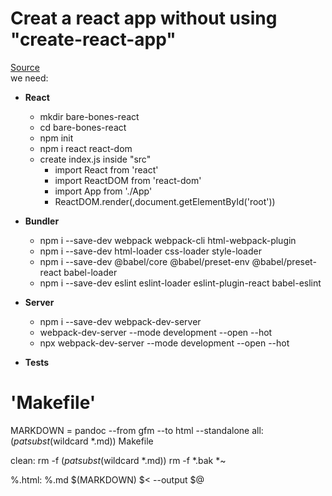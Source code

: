 # Creat a react app without using "create-react-app"

[Source]([README.md](https://medium.com/swlh/react-without-create-react-app-setting-up-a-dev-build-from-scratch-fefd5d9d6baa))
<br>
we need:
- **React** 
  - mkdir bare-bones-react 
  - cd bare-bones-react 
  - npm init
  - npm i react react-dom
  - create index.js inside "src"
    - import React from 'react'
    - import ReactDOM from 'react-dom'
    - import App from './App'
    - ReactDOM.render(<App />,document.getElementById('root'))

- **Bundler** 
  - npm i --save-dev webpack webpack-cli html-webpack-plugin
  - npm i --save-dev html-loader css-loader style-loader
  - npm i --save-dev @babel/core @babel/preset-env @babel/preset-react babel-loader
  - npm i --save-dev eslint eslint-loader eslint-plugin-react babel-eslint
- **Server**
  - npm i --save-dev webpack-dev-server
  - webpack-dev-server --mode development --open --hot
  - npx webpack-dev-server --mode development --open --hot
- **Tests**

# 'Makefile'
MARKDOWN = pandoc --from gfm --to html --standalone
all: $(patsubst %.md,%.html,$(wildcard *.md)) Makefile

clean:
    rm -f $(patsubst %.md,%.html,$(wildcard *.md))
    rm -f *.bak *~

%.html: %.md
    $(MARKDOWN) $< --output $@